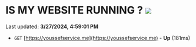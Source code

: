 # IS MY WEBSITE RUNNING ? [![](https://img.shields.io/static/v1?label=Sponsor&message=%E2%9D%A4&logo=GitHub&color=%23fe8e86)](https://github.com/sponsors/<username>)

Last updated: **3/27/2024, 4:59:01 PM**

- `GET` [https://youssefservice.me](https://youssefservice.me) - **Up** (181ms)
